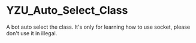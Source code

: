 YZU_Auto_Select_Class
=====================

A bot auto select the class.
It's only for learning how to use socket, please don't use it in illegal.
